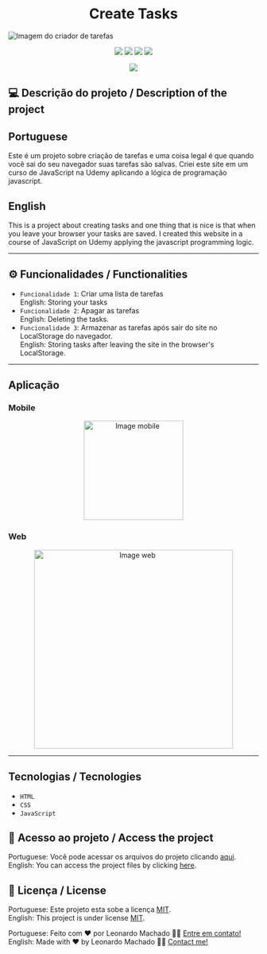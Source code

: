 <h1 align="center">Create Tasks</h1>

<img src="https://user-images.githubusercontent.com/74615811/176543510-7b50757d-89be-4dc3-8626-788d90e42422.png" alt="Imagem do criador de tarefas">

<p align="center">
<img src="https://camo.githubusercontent.com/31ddbceac85190c41164841d133e4056da4d4ce57a1a3a8c7cbf40bff1cf71ed/68747470733a2f2f696d672e736869656c64732e696f2f6769746875622f6c6963656e73652f64726f70626f782f64726f70626f782d73646b2d6a617661">
<img src="https://user-images.githubusercontent.com/74615811/176503364-50b5ee48-3d6d-4ab3-ae4b-e6fb7724296b.svg">
<img src="https://user-images.githubusercontent.com/74615811/176503773-dd0bc4ec-fbde-4e70-80d6-9695ff5ef67c.svg">
<img src="https://img.shields.io/badge/Done%20by-Leonardo Machado-%df0000">
</p>

<p align="center">
<img src="http://img.shields.io/static/v1?label=STATUS&message=%20FINISHED&color=GREEN&style=for-the-badge"/>
</p>

<!--
<p align="center">
 <a href="#-sobre-o-projeto">Description</a> •
 <a href="#-funcionalidades">Functionalities</a> •
 <a href="#-tecnologias">Tecnologies</a> • 
 <a href="#-acesso">Access</a> • 
 <a href="#user-content--licença">License</a>
</p>
-->

## 💻 Descrição do projeto / Description of the project

<h2>Portuguese</h2> Este é um projeto sobre criação de tarefas e uma coisa legal é que quando você sai do seu navegador suas tarefas são salvas. Criei este site em um curso de JavaScript na Udemy aplicando a lógica de programação javascript. <br>

<h2>English</h2> This is a project about creating tasks and one thing that is nice is that when you leave your browser your tasks are saved. I created this website in a course of JavaScript on Udemy applying the javascript programming logic.
 
---

## ⚙️ Funcionalidades / Functionalities
- `Funcionalidade 1`: Criar uma lista de tarefas <br>
English: Storing your tasks
- `Funcionalidade 2`: Apagar as tarefas <br>
English: Deleting the tasks.
- `Funcionalidade 3`: Armazenar as tarefas após sair do site no LocalStorage do navegador. <br>
English: Storing tasks after leaving the site in the browser's LocalStorage.

---

## Aplicação

### Mobile

<p align="center">
  <img alt="Image mobile" src="https://user-images.githubusercontent.com/74615811/176545571-92d59f6c-c361-45af-8fed-76882fafb5b0.png" width="200px">
  
</p>

### Web

<p align="center" style="display: flex; align-items: flex-start; justify-content: center;">

  <img alt="Image web" src="https://user-images.githubusercontent.com/74615811/176545631-a0baec9a-2c0b-4539-9e9e-611589dc5dd4.png" width="400px">

</p>

---

## Tecnologias / Tecnologies
- ``HTML``
- ``CSS``
- ``JavaScript``

## 📁 Acesso ao projeto / Access the project

Portuguese: Você pode acessar os arquivos do projeto clicando [aqui](https://github.com/LeonardoMancilha/Create-Tasks/find/main). <br>
English: You can access the project files by clicking [here](https://github.com/LeonardoMancilha/Create-Tasks/find/main).

## 📝 Licença / License

Portuguese: Este projeto esta sobe a licença [MIT](./LICENSE). <br>
English: This project is under license [MIT](./LICENSE).

Portuguese: Feito com ❤️ por Leonardo Machado 👋🏽 [Entre em contato!](https://www.linkedin.com/in/leonardomancilha/) <br>
English: Made with ❤️ by Leonardo Machado 👋🏽 [Contact me!](https://www.linkedin.com/in/leonardomancilha/)
